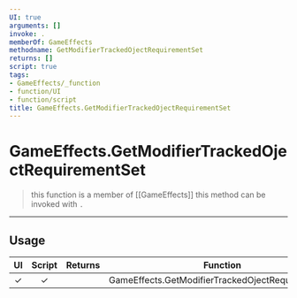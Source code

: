 ```yaml
---
UI: true
arguments: []
invoke: .
memberOf: GameEffects
methodname: GetModifierTrackedOjectRequirementSet
returns: []
script: true
tags:
- GameEffects/_function
- function/UI
- function/script
title: GameEffects.GetModifierTrackedOjectRequirementSet
---
```

# GameEffects.GetModifierTrackedOjectRequirementSet
> this function is a member of [[GameEffects]]
> this method can be invoked with `.`
-----
## Usage
|  UI | Script | Returns | Function | Arguments |
|:---:|:------:|-------:|:--------:|:---------|
|✓|✓||GameEffects.GetModifierTrackedOjectRequirementSet||
